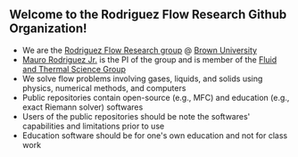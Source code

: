 ## Welcome to the Rodriguez Flow Research Github Organization!

* We are the [Rodriguez Flow Research group](https://sites.brown.edu/rodriguez/) @ [Brown University](https://www.brown.edu/)
* [Mauro Rodriguez Jr.](https://vivo.brown.edu/display/mrodri97) is the PI of the group and is member of the [Fluid and Thermal Science Group](https://fluids.brown.edu/)
* We solve flow problems involving gases, liquids, and solids using physics, numerical methods, and computers
* Public repositories contain open-source (e.g., MFC) and education (e.g., exact Riemann solver) softwares
* Users of the public repositories should be note the softwares' capabilities and limitations prior to use
* Education software should be for one's own education and not for class work
